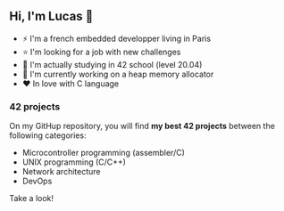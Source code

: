 ## Hi, I'm Lucas 👋

- ⚡ I'm a french embedded developper living in Paris
- ⭐ I'm looking for a job with new challenges
- 🔭 I'm actually studying in 42 school (level 20.04)
- 🚀 I'm currently working on a heap memory allocator
- ❤️ In love with C language

### 42 projects

On my GitHup repository, you will find **my best 42 projects** between the following categories:  

- Microcontroller programming (assembler/C)  
- UNIX programming (C/C++)  
- Network architecture  
- DevOps  

Take a look!  










<!--
**llefranc/llefranc** is a ✨ _special_ ✨ repository because its `README.md` (this file) appears on your GitHub profile.

Here are some ideas to get you started:

- 🔭 I’m currently working on ...
- 🌱 I’m currently learning ...
- 👯 I’m looking to collaborate on ...
- 🤔 I’m looking for help with ...
- 💬 Ask me about ...
- 📫 How to reach me: ...
- 😄 Pronouns: ...
- ⚡ Fun fact: ...
-->

